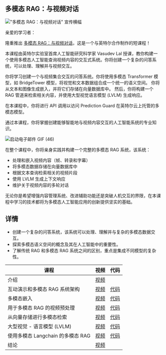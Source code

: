 ## 多模态 RAG：与视频对话

!["多模态 RAG：与视频对话" 宣传横幅](https://ci3.googleusercontent.com/meips/ADKq_NZMnQIlw6hIJCbiHcrFX8M1iWEeGGMZNBtxc6YOEcaciZwY_b9txIigmpmX983ZtbKiC77h4n1PHdgD9mT1YmFsfV1qOlkbOMdc1_tBpnlKZLdtcuKTDiz76zqHD_mwXOETOszp1PtLsq8mJRYlBScLDz-yFQI_sNu3IoUH6P4CWPFbAuAtldZpmK7GL3giv3XJ_dKhvGDmy24C4f9CklNJc--YJ3vbv6FIACsz7ejJS9M=s0-d-e1-ft#https://info.deeplearning.ai/hs-fs/hubfs/V2_DeepLearning_Intel_Banner_2070x1080.png?width=1120&upscale=true&name=V2_DeepLearning_Intel_Banner_2070x1080.png)

亲爱的学习者：

隆重推出 [多模态 RAG：与视频对话](https://www.deeplearning.ai/short-courses/multimodal-rag-chat-with-videos/)，这是一个与英特尔合作制作的短课程！

本课程由英特尔实验室首席人工智能研究科学家 Vasudev Lal 授课，教你构建一个使用多模态人工智能查询视频内容的交互式系统。你将创建一个复杂的问答系统，可以处理、理解并与视频交互。

你将学习创建一个与视频集合交互的问答系统。你将使用多模态 Transformer 模型，如 BridgeTower 模型，将视觉和文本数据组合成一个统一的语义空间。 你将从文本和图像生成嵌入，并将它们存储在向量数据库中。 然后，你将构建一个 RAG 管道来检索相关内容，并使用大型视觉语言模型 (LVLM) 生成响应。

在本课程中，你将进行 API 调用以访问 Prediction Guard 在英特尔云上托管的多模态模型。

通过本课程，你将掌握创建能够智能地与视频内容交互的人工智能系统的专业知识。

![启动电子邮件 GIF (46)](https://ci3.googleusercontent.com/meips/ADKq_NZrHCMM9bANI5L1fTlDZMRc5vezERTV-A1HpElKCZemEeKuTU-2rawx1K7UCEQzlAfF1JJOjMk6q12rS7oIusp8Wq3gxdAvvr8KDURbQ_OqyUd20yaSTIgDxBifKuBBlhwPcu3sKQFue9R_BYc04nQTNOS2WDcBLemQhx4anyJRNvqby0TaLWeKmTSd38y62llKQFkWTlDkDRnMlrIa=s0-d-e1-ft#https://info.deeplearning.ai/hs-fs/hubfs/Launch%20email%20GIFs%20(46).gif?width=1120&upscale=true&name=Launch%20email%20GIFs%20(46).gif)

在整个课程中，你将亲身实践并构建一个完整的多模态 RAG 系统，该系统：

*   处理和嵌入视频内容（帧、转录和字幕）
*   将多模态数据存储在向量数据库中
*   根据文本查询检索相关的视频片段
*   使用 LVLM 生成上下文响应
*   维护关于视频内容的多轮对话

无论你是希望增强内容管理系统、改进辅助功能还是突破人机交互的界限，在本课程中学习的技术都将为多模态人工智能应用的创新提供坚实的基础。

## 详情

*   创建一个复杂的问答系统，该系统可以处理、理解并与复杂的多模态数据交互。
*   探索多模态语义空间的概念及其在人工智能中的重要性。
*   了解传统 RAG 和多模态 RAG 系统之间的区别，重点是集成不同模型的复杂性。

| 课程           | 视频                                                                                                                                                                                                                                                             | 代码      |
| --------------- | ---------------------------------------------------------------------------------------------------------------------------------------------------------------------------------------------------------------------------------------------------------------- | --------- |
| 介绍           | [视频](https://dyckms5inbsqq.cloudfront.net/Intel/C1/L0/sc-Intel-C1-L0-master.m3u8)                                                                                                                                                                                        |           |
| 互动演示和多模态 RAG 系统架构 | [视频](https://dyckms5inbsqq.cloudfront.net/Intel/C1/L1/sc-Intel-C1-L1-master.m3u8)                                                                                                                                                                                        | [代码](./L1/) |
| 多模态嵌入        | [视频](https://dyckms5inbsqq.cloudfront.net/Intel/C1/L2/sc-Intel-C1-L2-master.m3u8)                                                                                                                                                                                        | [代码](./L2/) |
| 用于多模态 RAG 的视频预处理 | [视频](https://dyckms5inbsqq.cloudfront.net/Intel/C1/L3/sc-Intel-C1-L3-master.m3u8)                                                                                                                                                                                        | [代码](./L3/) |
| 从向量存储进行多模态检索    | [视频](https://dyckms5inbsqq.cloudfront.net/Intel/C1/L4/sc-Intel-C1-L4-master.m3u8)                                                                                                                                                                                        | [代码](./L4/) |
| 大型视觉 - 语言模型 (LVLM) | [视频](https://dyckms5inbsqq.cloudfront.net/Intel/C1/L5/sc-Intel-C1-L5-master.m3u8)                                                                                                                                                                                        | [代码](./L5/) |
| 使用多模态 Langchain 的多模态 RAG | [视频](https://dyckms5inbsqq.cloudfront.net/Intel/C1/L6/sc-Intel-C1-L6-master.m3u8)                                                                                                                                                                                        | [代码](./L6/) |
| 结论           | [视频](https://dyckms5inbsqq.cloudfront.net/Intel/C1/C1/sc-Intel-Conclusion-C1-master.m3u8)                                                                                                                                                                             |           |
